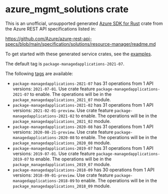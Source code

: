 # azure_mgmt_solutions crate

This is an unofficial, unsupported generated [Azure SDK for Rust](https://github.com/Azure/azure-sdk-for-rust/tree/legacy) crate from the Azure REST API specifications listed in:

https://github.com/Azure/azure-rest-api-specs/blob/main/specification/solutions/resource-manager/readme.md

To get started with these generated service crates, see the [examples](https://github.com/Azure/azure-sdk-for-rust/blob/legacy/services/README.md#examples).

The default tag is `package-managedapplications-2021-07`.

The following [tags](https://github.com/Azure/azure-sdk-for-rust/blob/legacy/services/tags.md) are available:

- `package-managedapplications-2021-07` has 31 operations from 1 API versions: `2021-07-01`. Use crate feature `package-managedapplications-2021-07` to enable. The operations will be in the `package_managedapplications_2021_07` module.
- `package-managedapplications-2021-02` has 31 operations from 1 API versions: `2021-02-01-preview`. Use crate feature `package-managedapplications-2021-02` to enable. The operations will be in the `package_managedapplications_2021_02` module.
- `package-managedapplications-2020-08` has 31 operations from 1 API versions: `2020-08-21-preview`. Use crate feature `package-managedapplications-2020-08` to enable. The operations will be in the `package_managedapplications_2020_08` module.
- `package-managedapplications-2019-07` has 31 operations from 1 API versions: `2019-07-01`. Use crate feature `package-managedapplications-2019-07` to enable. The operations will be in the `package_managedapplications_2019_07` module.
- `package-managedapplications-2018-09` has 30 operations from 1 API versions: `2018-09-01-preview`. Use crate feature `package-managedapplications-2018-09` to enable. The operations will be in the `package_managedapplications_2018_09` module.